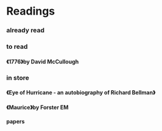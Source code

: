# Readings
### already read

### to read
#### 《1776》by David McCullough
### in store
#### 《Eye of Hurricane - an autobiography of Richard Bellman》
#### 《Maurice》by Forster EM
#### papers


